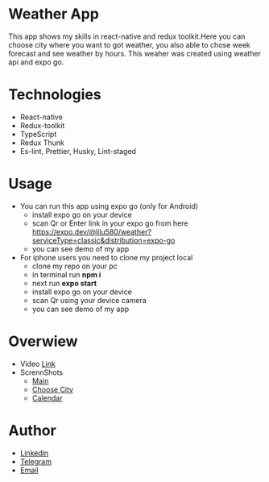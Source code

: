 # Weather App
This app shows my skills in react-native and redux toolkit.Here you can choose city where you want to got weather, you also able to chose week forecast and see weather by hours.
This weaher was created using weather api and expo go.
# Technologies
- React-native
- Redux-toolkit
- TypeScript
- Redux Thunk
- Es-lint, Prettier, Husky, Lint-staged
# Usage
- You can run this app using expo go (only for Android)
  * install expo go on your device
  * scan Qr or Enter link in your expo go from here https://expo.dev/@lilu580/weather?serviceType=classic&distribution=expo-go
  * you can see demo of my app
- For iphone users you need to clone my project local
  * clone my repo on your pc
  * in terminal run **npm i**
  * next run **expo start** 
  * install expo go on your device
  * scan Qr using your device camera
  * you can see demo of my app
# Overwiew
- Video [Link](https://vimeo.com/834027502?share=copy)
- ScrennShots
  * [Main](https://prnt.sc/6lkMScoYHEaX)
  * [Choose City](https://prnt.sc/PoJAjL3s6_iU)
  * [Calendar](https://prnt.sc/veRfuaz1zrBJ)
# Author
- [Linkedin](https://www.linkedin.com/in/bogdan-maliuta-217048274/)
- [Telegram](https://t.me/lilu580)
- [Email](bogdanmaliutawork@gmail.com)

